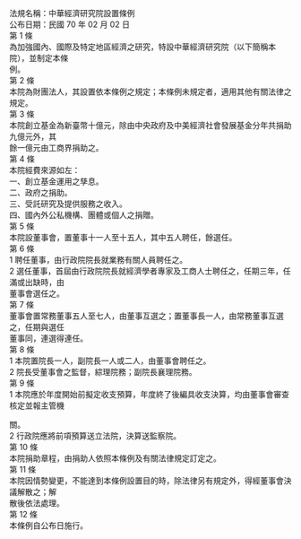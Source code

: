 法規名稱：中華經濟研究院設置條例  
公布日期：民國 70 年 02 月 02 日  
第 1 條  
為加強國內、國際及特定地區經濟之研究，特設中華經濟研究院（以下簡稱本院），並制定本條  
例。  
第 2 條  
本院為財團法人，其設置依本條例之規定；本條例未規定者，適用其他有關法律之規定。  
第 3 條  
本院創立基金為新臺幣十億元，除由中央政府及中美經濟社會發展基金分年共捐助九億元外，其  
餘一億元由工商界捐助之。  
第 4 條  
本院經費來源如左：  
一、創立基金運用之孳息。  
二、政府之捐助。  
三、受託研究及提供服務之收入。  
四、國內外公私機構、團體或個人之捐贈。  
第 5 條  
本院設董事會，置董事十一人至十五人，其中五人聘任，餘選任。  
第 6 條  
1 聘任董事，由行政院院長就業務有關人員聘任之。  
2 選任董事，首屆由行政院院長就經濟學者專家及工商人士聘任之，任期三年，任滿或出缺時，由  
董事會選任之。  
第 7 條  
董事會置常務董事五人至七人，由董事互選之；置董事長一人，由常務董事互選之，任期與選任  
董事同，連選得連任。  
第 8 條  
1 本院置院長一人，副院長一人或二人，由董事會聘任之。  
2 院長受董事會之監督，綜理院務；副院長襄理院務。  
第 9 條  
1 本院應於年度開始前擬定收支預算，年度終了後編具收支決算，均由董事會審查核定並報主管機  


關。  
2 行政院應將前項預算送立法院，決算送監察院。  
第 10 條  
本院捐助章程，由捐助人依照本條例及有關法律規定訂定之。  
第 11 條  
本院因情勢變更，不能達到本條例設置目的時，除法律另有規定外，得經董事會決議解散之；解  
散後依法處理。  
第 12 條  
本條例自公布日施行。  


